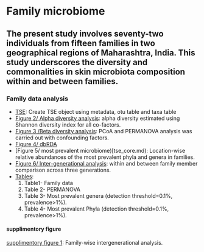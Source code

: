 # Family microbiome
## The present study involves seventy-two individuals from fifteen families in two geographical regions of Maharashtra, India. This study underscores the diversity and commonalities in skin microbiota composition within and between families. ##

### Family data analysis

- [TSE](fam_tse.Rmd): Create TSE object using metadata, otu table and taxa table
- [Figure 2/ Alpha diversity analysis](tse_alpha.md): alpha diversity estimated using Shannon diversity index for all co-factors.
- [Figure 3 /Beta diversity analysis](tse_beta.md): PCoA and PERMANOVA analysis was carried out with confounding factors.
- [Figure 4/ dbRDA](RDA.md)
- [Figure 5/ most prevalent microbiome)[tse_core.md): Location-wise relative abundances of the most prevalent phyla and genera in families.
- [Figure 6/ Inter-generational analysis](Intergeneration_analysis.md): within and between family member comparison across three generations.
- [Tables](tables.md): 
   1. Table1- Family data
   2. Table 2- PERMANOVA
   3. Table 3- Most prevalent genera (detection threshold=0.1%, prevalence>1%).
   4. Table 4-  Most prevalent Phyla (detection threshold=0.1%, prevalence>1%).

#### supplimentory figure
[supplimentory figure 1](supplimentory.md): Family-wise intergenerational analysis.
